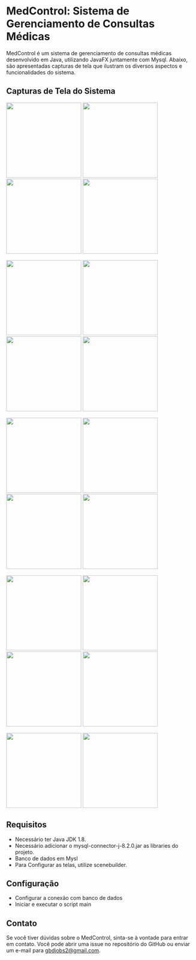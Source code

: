 # MedControl: Sistema de Gerenciamento de Consultas Médicas

MedControl é um sistema de gerenciamento de consultas médicas desenvolvido em Java, utilizando JavaFX  juntamente com Mysql. Abaixo, são apresentadas capturas de tela que ilustram os diversos aspectos e funcionalidades do sistema.

## Capturas de Tela do Sistema

<p float="left">
  <img src="https://github.com/Guilherme-b-damasio/MedControl-GCM/assets/153876817/0f92bffe-3404-45de-bc90-f37acc0353e5" width="200"/>
  <img src="https://github.com/Guilherme-b-damasio/MedControl-GCM/assets/153876817/0d999499-6203-492b-a507-3ae75748fe2b" width="200"/>
  <img src="https://github.com/Guilherme-b-damasio/MedControl-GCM/assets/153876817/0b5af911-26c6-49fe-8f6e-db9ded247e7e" width="200"/>
  <img src="https://github.com/Guilherme-b-damasio/MedControl-GCM/assets/153876817/2cff0460-6dff-488d-8ba3-884490332e89" width="200"/>
</p>
<p float="left">
  <img src="https://github.com/Guilherme-b-damasio/MedControl-GCM/assets/153876817/cdb5b037-e6c2-4c85-8a7b-85cd9ca4b1ce" width="200"/>
  <img src="https://github.com/Guilherme-b-damasio/MedControl-GCM/assets/153876817/36b093e9-357b-43d9-83d6-257de07a215a" width="200"/>
  <img src="https://github.com/Guilherme-b-damasio/MedControl-GCM/assets/153876817/8b928acb-1be6-490c-9b4f-fb9801000abb" width="200"/>
  <img src="https://github.com/Guilherme-b-damasio/MedControl-GCM/assets/153876817/cf8bc94f-04a9-48de-a99d-54ea95316f95" width="200"/>
</p>
<p float="left">
  <img src="https://github.com/Guilherme-b-damasio/MedControl-GCM/assets/153876817/34a61e85-ca5f-4022-975f-99104aef357f" width="200"/>
  <img src="https://github.com/Guilherme-b-damasio/MedControl-GCM/assets/153876817/a88821a5-ab9c-475c-a1cc-5ab29005d4b3" width="200"/>
  <img src="https://github.com/Guilherme-b-damasio/MedControl-GCM/assets/153876817/3338914c-cd90-46c2-a06b-870025eb1d69" width="200"/>
  <img src="https://github.com/Guilherme-b-damasio/MedControl-GCM/assets/153876817/748f6054-d89d-47d8-b1bb-2c5894695221" width="200"/>
</p>
<p float="left">
  <img src="https://github.com/Guilherme-b-damasio/MedControl-GCM/assets/153876817/f3e3e41b-f48c-49b5-863e-c2e237a3ef18" width="200"/>
  <img src="https://github.com/Guilherme-b-damasio/MedControl-GCM/assets/153876817/820157f5-8050-4e14-bcb9-ff56c0f36ac0" width="200"/>
  <img src="https://github.com/Guilherme-b-damasio/MedControl-GCM/assets/153876817/fb1686ae-e58c-483a-af54-fbacc7eaa1ff" width="200"/>
  <img src="https://github.com/Guilherme-b-damasio/MedControl-GCM/assets/153876817/63bb0b91-89a8-47a5-a240-035099356fc9" width="200"/>
</p>
<p float="left">
  <img src="https://github.com/Guilherme-b-damasio/MedControl-GCM/assets/153876817/a281badd-b48a-49cf-844d-14f2d5c64010" width="200"/>
  <img src="https://github.com/Guilherme-b-damasio/MedControl-GCM/assets/153876817/f2ddeb25-9d34-4549-b89e-e65ebc13418d" width="200"/>
</p>

## Requisitos
- Necessário ter Java JDK 1.8.
- Necessário adicionar o mysql-connector-j-8.2.0.jar as libraries do projeto.
- Banco de dados em Mysl
- Para Configurar as telas, utilize scenebuilder.

## Configuração
- Configurar a conexão com banco de dados
- Iniciar e executar o script main

## Contato

Se você tiver dúvidas sobre o MedControl, sinta-se à vontade para entrar em contato. Você pode abrir uma issue no repositório do GitHub ou enviar um e-mail para [gbdjobs2@gmail.com](mailto:gbdjobs2@gmail.com).
